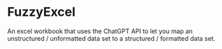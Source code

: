 # FuzzyExcel
An excel workbook that uses the ChatGPT API to let you map an unstructured / unformatted data set to a structured / formatted data set.

